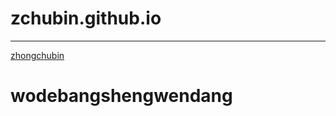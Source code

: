 # zchubin.github.io
------
[zhongchubin](https://zchubin.github.io/zhongchubin5.html "zcb4-8")

# wodebangshengwendang

